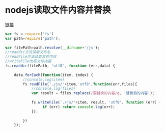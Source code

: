 # nodejs读取文件内容并替换

[链接](https://blog.csdn.net/weixin_41978390/article/details/80053865 )

```js
var fs = require('fs')
var path=require('path');
 
var filePath=path.resolve(__dirname+'/js');  
//readdir方法读取文件名
//readFile方法读取文件内容
//writeFile改写文件内容
fs.readdir(filePath, 'utf8', function (err,data) {
 
	data.forEach(function(item, index) {
		//console.log(item)
		fs.readFile('./js/'+item,'utf8',function(err,files){
			//console.log(files)
			var result = files.replace(/要替换的内容/g, '替换后的内容');
 
			fs.writeFile('./js/'+item, result, 'utf8', function (err) {
			     if (err) return console.log(err);
			});
 
		})
	});
 
```

